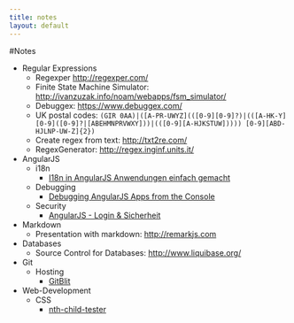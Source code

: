 ```yaml
---
title: notes
layout: default
---
```


#Notes

* Regular Expressions
  * Regexper http://regexper.com/
  * Finite State Machine Simulator: http://ivanzuzak.info/noam/webapps/fsm_simulator/
  * Debuggex: https://www.debuggex.com/
  * UK postal codes: `(GIR 0AA)|([A-PR-UWYZ](([0-9][0-9]?)|(([A-HK-Y][0-9]([0-9]?|[ABEHMNPRVWXY]))|(([0-9][A-HJKSTUW])))) [0-9][ABD-HJLNP-UW-Z]{2})`
  * Create regex from text:  http://txt2re.com/
  * RegexGenerator: http://regex.inginf.units.it/
* AngularJS
  * i18n
    * [I18n in AngularJS Anwendungen einfach gemacht](https://angularjs.de/artikel/angularjs-i18n-ng-translate)
  * Debugging
    * [Debugging AngularJS Apps from the Console](http://ionicframework.com/blog/angularjs-console/)
  * Security
    * [AngularJS - Login & Sicherheit](https://angularjs.de/artikel/angularjs-login-sicherheit)
* Markdown
  * Presentation with markdown: http://remarkjs.com
* Databases
  * Source Control for Databases: http://www.liquibase.org/
* Git
  * Hosting
    * [GitBlit](http://gitblit.com/)
* Web-Development
  * CSS
    * [nth-child-tester](https://css-tricks.com/examples/nth-child-tester/#)

